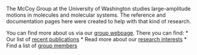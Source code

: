 
The McCoy Group at the University of Washington studies large-amplitude motions in molecules and molecular systems.
The reference and documentation pages here were created to help with that kind of research.

You can find more about us via our [group webpage](https://blogs.uw.edu/mccoygrp/). There you can find:
    * Our list of [recent publications](https://blogs.uw.edu/mccoygrp/publications/)
    * Read more about our [research interests](https://blogs.uw.edu/mccoygrp/research-interests/)
    * Find a list of [group members](https://blogs.uw.edu/mccoygrp/about-us/current-group-members/)